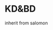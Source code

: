 # KD&BD
inherit from salomon 

<!--SQL Intruction SELECT * FROM information_schema.tables  : Lấy thông tin trong bảng -->
